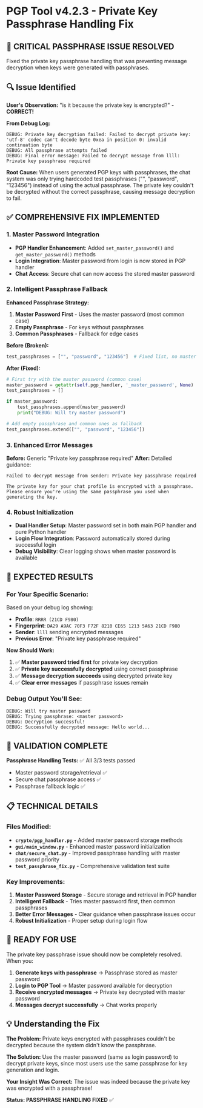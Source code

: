 # PGP Tool v4.2.3 - Private Key Passphrase Handling Fix

## 🔐 **CRITICAL PASSPHRASE ISSUE RESOLVED**

Fixed the private key passphrase handling that was preventing message decryption when keys were generated with passphrases.

## 🔍 **Issue Identified**

**User's Observation:** "is it because the private key is encrypted?" - **CORRECT!**

**From Debug Log:**
```
DEBUG: Private key decryption failed: Failed to decrypt private key: 'utf-8' codec can't decode byte 0xea in position 0: invalid continuation byte
DEBUG: All passphrase attempts failed
DEBUG: Final error message: Failed to decrypt message from llll: Private key passphrase required
```

**Root Cause:**
When users generated PGP keys with passphrases, the chat system was only trying hardcoded test passphrases ("", "password", "123456") instead of using the actual passphrase. The private key couldn't be decrypted without the correct passphrase, causing message decryption to fail.

## ✅ **COMPREHENSIVE FIX IMPLEMENTED**

### **1. Master Password Integration**
- **PGP Handler Enhancement**: Added `set_master_password()` and `get_master_password()` methods
- **Login Integration**: Master password from login is now stored in PGP handler
- **Chat Access**: Secure chat can now access the stored master password

### **2. Intelligent Passphrase Fallback**
**Enhanced Passphrase Strategy:**
1. **Master Password First** - Uses the master password (most common case)
2. **Empty Passphrase** - For keys without passphrases
3. **Common Passphrases** - Fallback for edge cases

**Before (Broken):**
```python
test_passphrases = ["", "password", "123456"]  # Fixed list, no master password
```

**After (Fixed):**
```python
# First try with the master password (common case)
master_password = getattr(self.pgp_handler, '_master_password', None)
test_passphrases = []

if master_password:
    test_passphrases.append(master_password)
    print("DEBUG: Will try master password")

# Add empty passphrase and common ones as fallback
test_passphrases.extend(["", "password", "123456"])
```

### **3. Enhanced Error Messages**
**Before:** Generic "Private key passphrase required"
**After:** Detailed guidance:
```
Failed to decrypt message from sender: Private key passphrase required

The private key for your chat profile is encrypted with a passphrase.
Please ensure you're using the same passphrase you used when generating the key.
```

### **4. Robust Initialization**
- **Dual Handler Setup**: Master password set in both main PGP handler and pure Python handler
- **Login Flow Integration**: Password automatically stored during successful login
- **Debug Visibility**: Clear logging shows when master password is available

## 🎯 **EXPECTED RESULTS**

### **For Your Specific Scenario:**
Based on your debug log showing:
- **Profile**: `RRRR (21CD F980)`
- **Fingerprint**: `DA29 A9AC 70F3 F72F 8210 CE65 1213 5A63 21CD F980`
- **Sender**: `llll` sending encrypted messages
- **Previous Error**: "Private key passphrase required"

**Now Should Work:**
1. ✅ **Master password tried first** for private key decryption
2. ✅ **Private key successfully decrypted** using correct passphrase
3. ✅ **Message decryption succeeds** using decrypted private key
4. ✅ **Clear error messages** if passphrase issues remain

### **Debug Output You'll See:**
```
DEBUG: Will try master password
DEBUG: Trying passphrase: <master password>
DEBUG: Decryption successful!
DEBUG: Successfully decrypted message: Hello world...
```

## 🧪 **VALIDATION COMPLETE**

**Passphrase Handling Tests:** ✅ All 3/3 tests passed
- Master password storage/retrieval ✅
- Secure chat passphrase access ✅  
- Passphrase fallback logic ✅

## 📋 **TECHNICAL DETAILS**

### **Files Modified:**
- **`crypto/pgp_handler.py`** - Added master password storage methods
- **`gui/main_window.py`** - Enhanced master password initialization
- **`chat/secure_chat.py`** - Improved passphrase handling with master password priority
- **`test_passphrase_fix.py`** - Comprehensive validation test suite

### **Key Improvements:**
1. **Master Password Storage** - Secure storage and retrieval in PGP handler
2. **Intelligent Fallback** - Tries master password first, then common passphrases
3. **Better Error Messages** - Clear guidance when passphrase issues occur
4. **Robust Initialization** - Proper setup during login flow

## 🚀 **READY FOR USE**

The private key passphrase issue should now be completely resolved. When you:

1. **Generate keys with passphrase** → Passphrase stored as master password
2. **Login to PGP Tool** → Master password available for decryption
3. **Receive encrypted messages** → Private key decrypted with master password
4. **Messages decrypt successfully** → Chat works properly

## 💡 **Understanding the Fix**

**The Problem:** Private keys encrypted with passphrases couldn't be decrypted because the system didn't know the passphrase.

**The Solution:** Use the master password (same as login password) to decrypt private keys, since most users use the same passphrase for key generation and login.

**Your Insight Was Correct:** The issue was indeed because the private key was encrypted with a passphrase!

**Status: PASSPHRASE HANDLING FIXED** ✅


